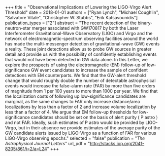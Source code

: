 +++
title = "Observational Implications of Lowering the LIGO-Virgo Alert Threshold"
date = 2018-01-01
authors = ["Ryan Lynch", "Michael Coughlin", "Salvatore Vitale", "Christopher W. Stubbs", "Erik Katsavounidis"]
publication_types = ["2"]
abstract = "The recent detection of the binary-neutron-star merger associated with GW170817 by both the Laser Interferometer Gravitational-Wave Observatory (LIGO) and Virgo and the network of electromagnetic-spectrum observing facilities around the world has made the multi-messenger detection of gravitational-wave (GW) events a reality. These joint detections allow us to probe GW sources in greater detail and provide us with the possibility of confidently establishing events that would not have been detected in GW data alone. In this Letter, we explore the prospects of using the electromagnetic (EM) follow-up of low-significance GW event candidates to increase the sample of confident detections with EM counterparts. We find that the GW-alert threshold change that would roughly double the number of detectable astrophysical events would increase the false-alarm rate (FAR) by more than five orders of magnitude from 1 per 100 years to more than 1000 per year. We find that the localization costs of following up low-significance candidates are marginal, as the same changes to FAR only increase distance/area localizations by less than a factor of 2 and increase volume localization by less than a factor of 4. We argue that EM follow-up thresholds for low-significance candidates should be set on the basis of alert purity ( P astro ) and not FAR. Ideally, such estimates of P astro would be provided by LIGO-Virgo, but in their absence we provide estimates of the average purity of the GW candidate alerts issued by LIGO-Virgo as a function of FAR for various LIGO-Virgo observing epochs."
selected = "false"
publication = "*The Astrophysical Journal Letters*"
url_pdf = "http://stacks.iop.org/2041-8205/861/i=2/a=L24"
+++

